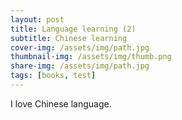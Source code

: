 ```yaml
---
layout: post
title: Language learning (2)
subtitle: Chinese learning
cover-img: /assets/img/path.jpg
thumbnail-img: /assets/img/thumb.png
share-img: /assets/img/path.jpg
tags: [books, test]
---
```


I love Chinese language.
